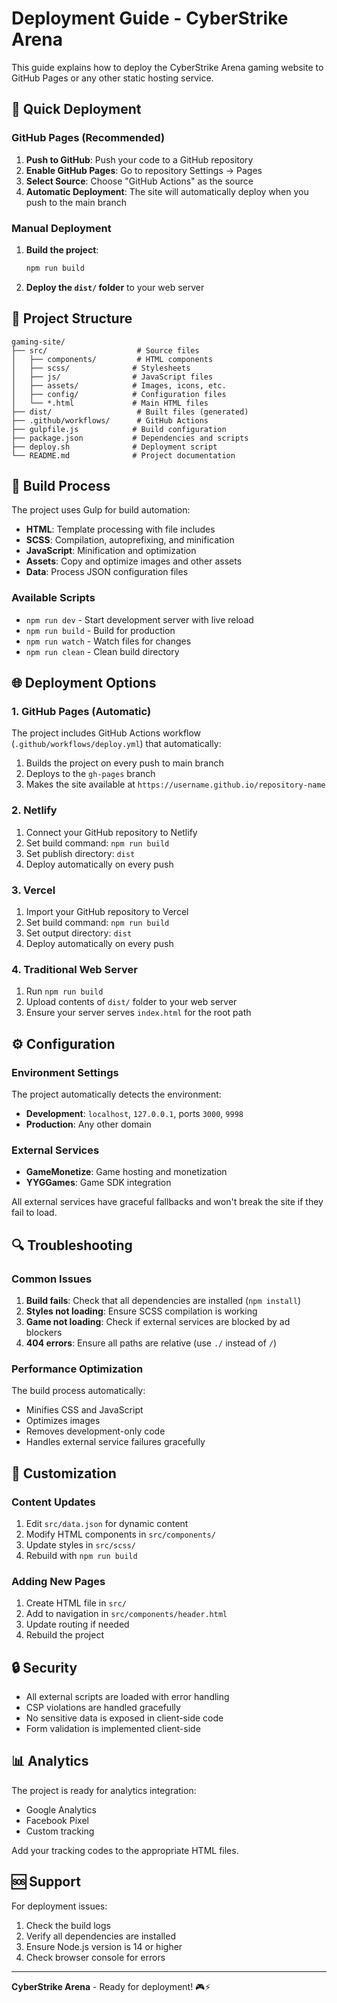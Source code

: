 # Deployment Guide - CyberStrike Arena

This guide explains how to deploy the CyberStrike Arena gaming website to GitHub Pages or any other static hosting service.

## 🚀 Quick Deployment

### GitHub Pages (Recommended)

1. **Push to GitHub**: Push your code to a GitHub repository
2. **Enable GitHub Pages**: Go to repository Settings → Pages
3. **Select Source**: Choose "GitHub Actions" as the source
4. **Automatic Deployment**: The site will automatically deploy when you push to the main branch

### Manual Deployment

1. **Build the project**:
   ```bash
   npm run build
   ```

2. **Deploy the `dist/` folder** to your web server

## 📁 Project Structure

```
gaming-site/
├── src/                    # Source files
│   ├── components/         # HTML components
│   ├── scss/              # Stylesheets
│   ├── js/                # JavaScript files
│   ├── assets/            # Images, icons, etc.
│   ├── config/            # Configuration files
│   └── *.html             # Main HTML files
├── dist/                   # Built files (generated)
├── .github/workflows/      # GitHub Actions
├── gulpfile.js            # Build configuration
├── package.json           # Dependencies and scripts
├── deploy.sh              # Deployment script
└── README.md              # Project documentation
```

## 🔧 Build Process

The project uses Gulp for build automation:

- **HTML**: Template processing with file includes
- **SCSS**: Compilation, autoprefixing, and minification
- **JavaScript**: Minification and optimization
- **Assets**: Copy and optimize images and other assets
- **Data**: Process JSON configuration files

### Available Scripts

- `npm run dev` - Start development server with live reload
- `npm run build` - Build for production
- `npm run watch` - Watch files for changes
- `npm run clean` - Clean build directory

## 🌐 Deployment Options

### 1. GitHub Pages (Automatic)

The project includes GitHub Actions workflow (`.github/workflows/deploy.yml`) that automatically:

1. Builds the project on every push to main branch
2. Deploys to the `gh-pages` branch
3. Makes the site available at `https://username.github.io/repository-name`

### 2. Netlify

1. Connect your GitHub repository to Netlify
2. Set build command: `npm run build`
3. Set publish directory: `dist`
4. Deploy automatically on every push

### 3. Vercel

1. Import your GitHub repository to Vercel
2. Set build command: `npm run build`
3. Set output directory: `dist`
4. Deploy automatically on every push

### 4. Traditional Web Server

1. Run `npm run build`
2. Upload contents of `dist/` folder to your web server
3. Ensure your server serves `index.html` for the root path

## ⚙️ Configuration

### Environment Settings

The project automatically detects the environment:

- **Development**: `localhost`, `127.0.0.1`, ports `3000`, `9998`
- **Production**: Any other domain

### External Services

- **GameMonetize**: Game hosting and monetization
- **YYGGames**: Game SDK integration

All external services have graceful fallbacks and won't break the site if they fail to load.

## 🔍 Troubleshooting

### Common Issues

1. **Build fails**: Check that all dependencies are installed (`npm install`)
2. **Styles not loading**: Ensure SCSS compilation is working
3. **Game not loading**: Check if external services are blocked by ad blockers
4. **404 errors**: Ensure all paths are relative (use `./` instead of `/`)

### Performance Optimization

The build process automatically:

- Minifies CSS and JavaScript
- Optimizes images
- Removes development-only code
- Handles external service failures gracefully

## 📝 Customization

### Content Updates

1. Edit `src/data.json` for dynamic content
2. Modify HTML components in `src/components/`
3. Update styles in `src/scss/`
4. Rebuild with `npm run build`

### Adding New Pages

1. Create HTML file in `src/`
2. Add to navigation in `src/components/header.html`
3. Update routing if needed
4. Rebuild the project

## 🔒 Security

- All external scripts are loaded with error handling
- CSP violations are handled gracefully
- No sensitive data is exposed in client-side code
- Form validation is implemented client-side

## 📊 Analytics

The project is ready for analytics integration:

- Google Analytics
- Facebook Pixel
- Custom tracking

Add your tracking codes to the appropriate HTML files.

## 🆘 Support

For deployment issues:

1. Check the build logs
2. Verify all dependencies are installed
3. Ensure Node.js version is 14 or higher
4. Check browser console for errors

---

**CyberStrike Arena** - Ready for deployment! 🎮⚡
